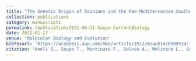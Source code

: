 ```yaml
---
title: "The Genetic Origin of Daunians and the Pan-Mediterranean Southern Italian Iron Age Context"
collection: publications
category: manuscripts
permalink: /publication/2021-06-21-Saupe-CurrentBiology
date: 2022-01-17
venue: 'Molecular Biology and Evolution'
bibtexurl: 'https://academic.oup.com/mbe/article/39/2/msac014/6509524'
citation: 'Aneli S., Saupe T., Montinaro F., Solnik A., Molinaro L., Scaggion C., Carrara N., Raveane A., Kivisild T., Metspalu M., Scheib C. L., Pagani L. (2022). The genetic origin of Daunians and the Pan-Mediterranean southern Italian Iron Age context, Molecular Biology and Evolution'
---
```

